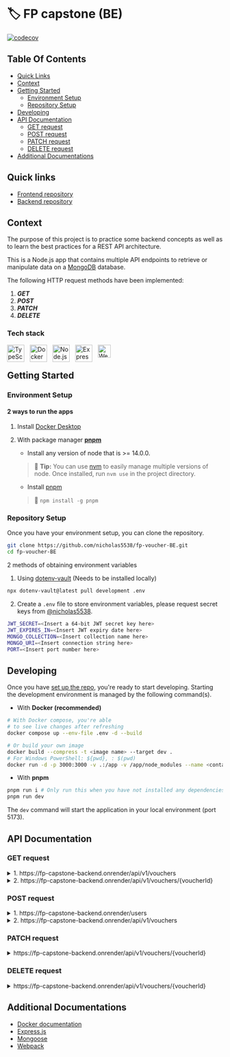 # 🏷️ FP capstone (BE)

[![codecov](https://codecov.io/gh/nicholas5538/fp-voucher-BE/graph/badge.svg?token=7QBFKXF928)](https://codecov.io/gh/nicholas5538/fp-voucher-BE)

## Table Of Contents

- [Quick Links](#quick-links)
- [Context](#context)
- [Getting Started](#getting-started)
  - [Environment Setup](#environment-setup)
  - [Repository Setup](#repository-setup)
- [Developing](#developing)
- [API Documentation](#api-documentation)
  - [GET request](#get-request)
  - [POST request](#post-request)
  - [PATCH request](#patch-request)
  - [DELETE request](#delete-request)
- [Additional Documentations](#additional-documentations)

## Quick links

- [Frontend repository](https://github.com/nicholas5538/fp-voucher-FE "fp-voucher-FE")
- [Backend repository](https://github.com/nicholas5538/fp-voucher-BE "fp-voucher-BE")

## Context

The purpose of this project is to practice some backend concepts as well as to learn the best practices for a REST API architecture.

This is a Node.js app that contains multiple API endpoints to retrieve or manipulate data on a [MongoDB](https://www.mongodb.com/ "MongoDB official site") database.

The following HTTP request methods have been implemented:

1. _**GET**_
2. _**POST**_
3. _**PATCH**_
4. _**DELETE**_

### Tech stack

<img align="left" alt="TypeScript" width="40px" src="https://cdn.jsdelivr.net/gh/devicons/devicon/icons/typescript/typescript-original.svg" style="padding-right:10px;" />
<img align="left" alt="Docker" width="40px" src="https://cdn.jsdelivr.net/npm/devicon-2.2@2.2.0/icons/docker/docker-original.svg" style="padding-right:10px;" />
<img align="left" alt="Node.js" width="40px" src="https://cdn.jsdelivr.net/npm/devicon-2.2@2.2.0/icons/nodejs/nodejs-original.svg" style="padding-right:10px;" />
<img align="left" alt="Express.js" width="40px" src="https://cdn.jsdelivr.net/npm/devicon-2.2@2.2.0/icons/express/express-original.svg" style="padding-right:10px;" />
<img alt="Webpack" width="30px" src="https://cdn.jsdelivr.net/npm/devicon-2.2@2.2.0/icons/webpack/webpack-original.svg" />

## Getting Started

### Environment Setup

#### 2 ways to run the apps

1. Install [Docker Desktop](https://www.docker.com/products/docker-desktop/)

2. With package manager **[pnpm](https://pnpm.io/installation)**

   - Install any version of node that is >= 14.0.0.

   > 💁 **Tip:** You can use [nvm](https://github.com/nvm-sh/nvm "nvm repo") to easily manage multiple versions of node. Once installed, run `nvm use` in the project directory.

   - Install [pnpm](https://pnpm.io/installation)

   > 💁 `npm install -g pnpm`

### Repository Setup

Once you have your environment setup, you can clone the repository.

```zsh
git clone https://github.com/nicholas5538/fp-voucher-BE.git
cd fp-voucher-BE
```

2 methods of obtaining environment variables

1. Using [dotenv-vault](https://github.com/dotenv-org/dotenv-vault#pull "dotenv-vault GitHub repository") (Needs to be installed locally)

```zsh
npx dotenv-vault@latest pull development .env
```

2. Create a `.env` file to store environment variables, please request secret keys from [@nicholas5538](https://github.com/nicholas5538 "nicholas5538 GitHub profile").

```zsh
JWT_SECRET=<Insert a 64-bit JWT secret key here>
JWT_EXPIRES_IN=<Insert JWT expiry date here>
MONGO_COLLECTION=<Insert collection name here>
MONGO_URI=<Insert connection string here>
PORT=<Insert port number here>
```

## Developing

Once you have [set up the repo](#repository-setup), you're ready to start developing. Starting the development environment is managed by the following command(s).

- With **Docker (recommended)**

```sh
# With Docker compose, you're able
# to see live changes after refreshing
docker compose up --env-file .env -d --build

# Or build your own image
docker build --compress -t <image name> --target dev .
# For Windows PowerShell: ${pwd}, : $(pwd)
docker run -d -p 3000:3000 -v .:/app -v /app/node_modules --name <container name> <image name>
```

- With **pnpm**

```sh
pnpm run i # Only run this when you have not installed any dependencies
pnpm run dev
```

The `dev` command will start the application in your local environment (port 5173).

## API Documentation

### GET request

<details>
    <summary>1. https://fp-capstone-backend.onrender/api/v1/vouchers</summary>

Obtain all vouchers with pagination options

- Queries (Optional)

  | Query  | Type   | Description                            |
  | ------ | ------ | -------------------------------------- |
  | offset | Number | Define the starting index of your data |
  | limit  | Number | Define the amount of data per request  |

- Making a request

  ```curl
  curl \
    -H 'Content-Type: application/json' \
    -H 'Accept: application/json' \
    -H 'Authorization: Bearer 123456 \
    -X GET \
    https://fp-capstone-backend.onrender/api/v1/vouchers?offset=0&limit=1
  ```

- Response (200)

  ```json
  {
    "_links": {
      "base": "https://fp-capstone-backend.onrender",
      "self": "https://fp-capstone-backend.onrender.com/api/v1/vouchers?offset=0&limit=1",
      "next": "https://fp-capstone-backend.onrender.com/api/v1/vouchers?offset=1&limit=1"
    },
    "end": 1,
    "lastPage": 10,
    "limit": 1,
    "page": 1,
    "result": [
      {
        "_id": "1234",
        "category": "Pick-up",
        "description": "10% off for new user",
        "discount": 10,
        "expiryDate": "2023-09-22T00:00:00.000Z",
        "minSpending": 1.5,
        "promoCode": "PUNEW",
        "startDate": "2023-08-27T00:00:00.000Z"
      }
    ],
    "start": 0,
    "totalVouchers": 10,
    "X-Total-count": 1
  }
  ```

  </details>

<details>
    <summary>2. https://fp-capstone-backend.onrender/api/v1/vouchers/{voucherId}</summary>

Obtain a single voucher based on the voucher id defined on the URL

- Parameter

  | Parameter | Description                               |
  | --------- | ----------------------------------------- |
  | voucherId | Retrieves the specified id of the voucher |

- Making a request

  ```curl
  curl \
    -H 'Content-Type: application/json' \
    -H 'Accept: application/json' \
    -H 'Authorization: Bearer 123456 \
    -X GET \
    https://fp-capstone-backend.onrender/api/v1/vouchers/1234
  ```

- Response (HTTP 200)

  ```json
  {
    "_links": {
      "base": "http://fp-capstone-backend.onrender.com",
      "self": "http://fp-capstone-backend.onrender.com/api/v1/vouchers/1234"
    },
    "results": {
      "_id": "1234",
      "category": "Pick-up",
      "description": "10% off for new user",
      "discount": 10,
      "expiryDate": "2023-09-22T00:00:00.000Z",
      "minSpending": 1.5,
      "promoCode": "PUNEW",
      "startDate": "2023-08-27T00:00:00.000Z"
    },
    "X-Total-count": 1
  }
  ```

  </details>

### POST request

<details>
    <summary>1. https://fp-capstone-backend.onrender/users</summary>

You will obtain a JWT that allows you to access all the other API endpoints

- Request body (required)

  | Key   | Description                           |
  | ----- | ------------------------------------- |
  | email | Email must have a valid @gmail domain |
  | name  | Name defined in your gmail account    |

- Making a request

  ```curl
  curl \
    -H 'Content-Type: application/json' \
    -H 'Accept: */*' \
    -X POST \
    https://fp-capstone-backend.onrender/users
  ```

- Response (HTTP 201)

  ```json
  {
    "token": "ey=248u3987534-s"
  }
  ```

  </details>

<details>
    <summary>2. https://fp-capstone-backend.onrender/api/v1/vouchers</summary>

Creates a voucher and store it in the database

- Request body (required)

| Key         | Value                                                    | Type                |
| ----------- | -------------------------------------------------------- | ------------------- |
| category    | "Pick-up", "Delivery", "Dine-in", "Pandamart", "Pandago" | String              |
| description | "10% off on Subway                                       | String              |
| discount    | 10                                                       | Number              |
| minSpending | 0                                                        | Number              |
| promoCode   | SUBWAY10                                                 | String              |
| expiryDate  | 2023-10-20                                               | String (YYYY-MM-DD) |
| startDate   | 2023-08-10                                               | String (YYYY-MM-DD) |

- Making a request

  ```curl
  curl \
    -H 'Content-Type: application/json' \
    -H 'Accept: application/json' \
    -H 'Authorization: Bearer 123456 \
    -d '{"category: "Delivery", "description: "10% off on Subway", "discount": 10, "minSpending": 0, "promoCode": "SUBWAY10", expiryDate: "2023-10-20", startDate: "2023-08-10"}'
    -X POST \
    https://fp-capstone-backend.onrender/api/v1/vouchers
  ```

- Response (HTTP 201)
  ```json
  { "msg": "Voucher has been created" }
  ```
  </details>

### PATCH request

<details>
    <summary>https://fp-capstone-backend.onrender/api/v1/vouchers/{voucherId}</summary>

Updates the voucher without modifying the entire data if it's not necessary

- Parameter

  | Parameter | Description                              |
  | --------- | ---------------------------------------- |
  | voucherId | Updates the voucher that has the same ID |

- Request body (required)

  All keys except for `expiryDate` and `startDate` are optional

  | Key         | Type                                  |
  | ----------- | ------------------------------------- |
  | category    | String                                |
  | description | String                                |
  | discount    | Number                                |
  | minSpending | Number                                |
  | promoCode   | String                                |
  | expiryDate  | String (YYYY-MM-DD), must be included |
  | startDate   | String (YYYY-MM-DD), must be included |

- Making a request

  ```curl
  curl \
    -H 'Content-Type: application/json' \
    -H 'Accept: */*' \
    -H 'Authorization: Bearer 123456 \
    -d '{"category": "Pandamart", "expiryDate": "2023-10-20", "startDate": "2023-08-10"}'
    -X PATCH \
    https://fp-capstone-backend.onrender/api/v1/vouchers/1234
  ```

- Response (HTTP 204)

  ```http request
  204 No Content
  ```

  </details>

### DELETE request

<details>
    <summary>https://fp-capstone-backend.onrender/api/v1/vouchers/{voucherId}</summary>

Deletes the voucher from the database

- Parameter

  | Parameter | Description                           |
  | --------- | ------------------------------------- |
  | voucherId | Delete a voucher that has the same ID |

- Making a request

  ```curl
  curl \
    -H 'Content-Type: application/json' \
    -H 'Accept: */*' \
    -H 'Authorization: Bearer 123456 \
    -X DELETE \
    https://fp-capstone-backend.onrender/api/v1/vouchers/1234
  ```

- Response (HTTP 204)

  ```http request
  204 No Content
  ```

  </details>

## Additional Documentations

- [Docker documentation](https://docs.docker.com/ "Docker documentation")
- [Express.js](https://expressjs.com/ "Express.js documentation")
- [Mongoose](https://mongoosejs.com/docs/guide.html "Mongoose documentation")
- [Webpack](https://webpack.js.org/concepts/ "Webpack documentation")
